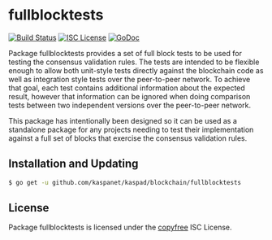 fullblocktests
==============

[![Build Status](http://img.shields.io/travis/btcsuite/btcd.svg)](https://travis-ci.org/btcsuite/btcd)
[![ISC License](http://img.shields.io/badge/license-ISC-blue.svg)](http://copyfree.org)
[![GoDoc](https://img.shields.io/badge/godoc-reference-blue.svg)](http://godoc.org/github.com/kaspanet/kaspad/blockchain/fullblocktests)

Package fullblocktests provides a set of full block tests to be used for testing
the consensus validation rules. The tests are intended to be flexible enough to
allow both unit-style tests directly against the blockchain code as well as
integration style tests over the peer-to-peer network. To achieve that goal,
each test contains additional information about the expected result, however
that information can be ignored when doing comparison tests between two
independent versions over the peer-to-peer network.

This package has intentionally been designed so it can be used as a standalone
package for any projects needing to test their implementation against a full set
of blocks that exercise the consensus validation rules.

## Installation and Updating

```bash
$ go get -u github.com/kaspanet/kaspad/blockchain/fullblocktests
```

## License

Package fullblocktests is licensed under the [copyfree](http://copyfree.org) ISC
License.
